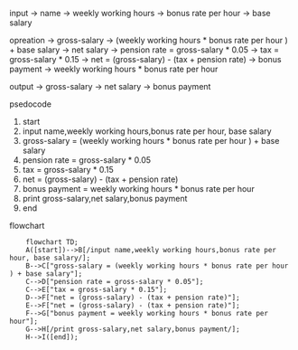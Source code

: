 input -> name
      -> weekly working hours 
      -> bonus rate per hour 
      -> base salary

opreation -> gross-salary
                -> (weekly working hours * bonus rate per hour ) + base salary
          -> net salary 
                -> pension rate = gross-salary * 0.05
                -> tax = gross-salary * 0.15
                -> net = (gross-salary) - (tax + pension rate)
          -> bonus payment
                -> weekly working hours * bonus rate per hour

output -> gross-salary
       -> net salary 
       -> bonus payment


psedocode
1. start
2. input name,weekly working hours,bonus rate per hour, base salary
3. gross-salary = (weekly working hours * bonus rate per hour ) + base salary
4. pension rate = gross-salary * 0.05
5. tax = gross-salary * 0.15
6. net = (gross-salary) - (tax + pension rate)
7. bonus payment = weekly working hours * bonus rate per hour
8. print gross-salary,net salary,bonus payment
9. end

flowchart
```mermaid
    flowchart TD;
    A([start])-->B[/input name,weekly working hours,bonus rate per hour, base salary/];
    B-->C["gross-salary = (weekly working hours * bonus rate per hour ) + base salary"];
    C-->D["pension rate = gross-salary * 0.05"];
    C-->E["tax = gross-salary * 0.15"];
    D-->F["net = (gross-salary) - (tax + pension rate)"];
    E-->F["net = (gross-salary) - (tax + pension rate)"];
    F-->G["bonus payment = weekly working hours * bonus rate per hour"];
    G-->H[/print gross-salary,net salary,bonus payment/];
    H-->I([end]);
```
